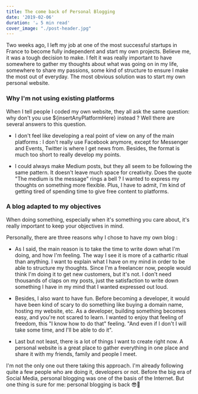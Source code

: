 ```yaml
---
title: The come back of Personal Blogging
date: '2019-02-06'
duration: '☕️ 5 min read'
cover_image: "./post-header.jpg"
---
```


Two weeks ago, I left my job at one of the most successful startups in France to become fully independent and start my own projects. Believe me, it was a tough decision to make. I felt it was really important to have somewhere to gather my thoughts about what was going on in my life, somewhere to share my passions, some kind of structure to ensure I make the most out of everyday. The most obvious solution was to start my own personal website. 
<h3>
    Why I'm not using existing platforms
</h3>
When I tell people I coded my own website, they all ask the same question: why don't you use ${insertAnyPlatformHere} instead ? Well there are several answers to this question.

- I don't feel like developing a real point of view on any of the main platforms : I don't really use Facebook anymore, except for Messenger and Events, Twitter is where I get news from. Besides, the format is much too short to really develop my points.

- I could always make Medium posts, but they all seem to be following the same pattern. It doesn't leave much space for creativity. Does the quote "The medium is the message" rings a bell ? I wanted to express my thoughts on something more flexible. Plus, I have to admit, I'm kind of getting tired of spending time to give free content to platforms. 

<h3>
    A blog adapted to my objectives
</h3>
When doing something, especially when it's something you care about, it's really important to keep your objectives in mind.

Personally, there are three reasons why I chose to have my own blog :
- As I said, the main reason is to take the time to write down what I'm doing, and how I'm feeling. The way I see it is more of a cathartic ritual than anything. I want to explain what I have on my mind in order to be able to structure my thoughts. Since I'm a freelancer now, people would think I'm doing it to get new customers, but it's not. I don't need thousands of claps on my posts, just the satisfaction to write down something I have in my mind that I wanted expressed out loud.

- Besides, I also want to have fun. Before becoming a developer, it would have been kind of scary to do something like buying a domain name, hosting my website, etc. As a developer, building something becomes easy, and you're not scared to learn. I wanted to enjoy that feeling of freedom, this "I know how to do that" feeling. "And even if I don't I will take some time, and I'll be able to do it". 

- Last but not least, there is a lot of things I want to create right now. A personal website is a great place to gather everything in one place and share it with my friends, family and people I meet.

I'm not the only one out there taking this approach. I'm already following quite a few people who are doing it, developers or not. Before the big era of Social Media, personal blogging was one of the basis of the Internet. But one thing is sure for me: personal blogging is back 😎🚀